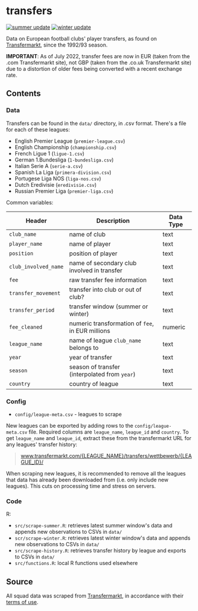 # transfers

[![summer update](https://github.com/ewenme/transfers/actions/workflows/summer.yml/badge.svg)](https://github.com/ewenme/transfers/actions/workflows/summer.yml)
[![winter update](https://github.com/ewenme/transfers/actions/workflows/winter.yml/badge.svg)](https://github.com/ewenme/transfers/actions/workflows/winter.yml)

Data on European football clubs' player transfers, as found on [Transfermarkt](https://www.transfermarkt.com/), since the 1992/93 season.

**IMPORTANT**: As of July 2022, transfer fees are now in EUR (taken from the .com Transfermarkt site), not GBP (taken from the .co.uk Transfermarkt site) due to a distortion of older fees being converted with a recent exchange rate.

## Contents

### Data

Transfers can be found in the `data/` directory, in .csv format. There's a file for each of these leagues:

- English Premier League (`premier-league.csv`)
- English Championship (`championship.csv`)
- French Ligue 1 (`ligue-1.csv`)
- German 1.Bundesliga (`1-bundesliga.csv`)
- Italian Serie A (`serie-a.csv`)
- Spanish La Liga (`primera-division.csv`)
- Portugese Liga NOS (`liga-nos.csv`)
- Dutch Eredivisie (`eredivisie.csv`)
- Russian Premier Liga (`premier-liga.csv`)

Common variables:

| Header | Description | Data Type |
| --- | --- | --- |
| `club_name` | name of club | text |
| `player_name` | name of player | text |
| `position` | position of player | text |
| `club_involved_name` | name of secondary club involved in transfer | text |
| `fee` | raw transfer fee information | text |
| `transfer_movement` | transfer into club or out of club? | text |
| `transfer_period` | transfer window (summer or winter) | text |
| `fee_cleaned` | numeric transformation of `fee`, in EUR millions| numeric |
| `league_name` | name of league `club_name` belongs to | text |
| `year` | year of transfer | text |
| `season` | season of transfer (interpolated from `year`) | text |
| `country` | country of league | text |

### Config

- `config/league-meta.csv` - leagues to scrape

New leagues can be exported by adding rows to the `config/league-meta.csv` file. Required columns are `league_name`, `league_id` and `country`. To get `league_name` and `league_id`, extract these from the transfermarkt URL for any leagues' transfer history: 

> www.transfermarkt.com/{LEAGUE_NAME}/transfers/wettbewerb/{LEAGUE_ID}/

When scraping new leagues, it is recommended to remove all the leagues that data has already been downloaded from (i.e. only include new leagues). This cuts on processing time and stress on servers.  

### Code

R:

- `src/scrape-summer.R`: retrieves latest summer window's data and appends new observations to CSVs in `data/`
- `scr/scrape-winter.R`: retrieves latest winter window's data and appends new observations to CSVs in `data/`
- `src/scrape-history.R`: retrieves transfer history by league and exports to CSVs in `data/`
- `src/functions.R`: local R functions used elsewhere

## Source

All squad data was scraped from [Transfermarkt](https://www.transfermarkt.com/), in accordance with their [terms of use](https://www.transfermarkt.co.uk/intern/anb).
